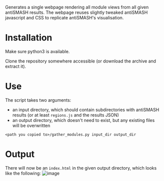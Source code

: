Generates a single webpage rendering all module views from all given antiSMASH results.
The webpage reuses slightly tweaked antiSMASH javascript and CSS to replicate antiSMASH's visualisation.

# Installation
Make sure python3 is available.

Clone the repository somewhere accessible (or download the archive and extract it). 

# Use
The script takes two arguments:
- an input directory, which should contain subdirectories with antiSMASH results (or at least `regions.js` and the results JSON)
- an output directory, which doesn't need to exist, but any existing files will be overwritten

`<path you copied to>/gather_modules.py input_dir output_dir`


# Output
There will now be an `index.html` in the given output directory, which looks like the following:
![image](https://github.com/SJShaw/module_gatherer/assets/1700735/66a46c1b-b84b-4ed9-9860-a753a866769c)
